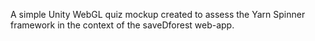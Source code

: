 A simple Unity WebGL quiz mockup created to assess the Yarn Spinner framework in the context of the saveDforest web-app.
